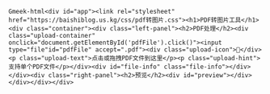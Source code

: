`Gmeek-html<div id="app"><link rel="stylesheet" href="https://baishiblog.us.kg/css/pdf转图片.css"><h1>PDF转图片工具</h1><div class="container"><div class="left-panel"><h2>PDF处理</h2><div class="upload-container" onclick="document.getElementById('pdfFile').click()"><input type="file"id="pdfFile" accept=".pdf"><div class="upload-icon">📄</div><p class="upload-text">点击或拖拽PDF文件到这里</p><p class="upload-hint">支持单个PDF文件</p></div><div id="file-info" class="file-info"></div></div><div class="right-panel"><h2>预览</h2><div id="preview"></div></div></div></div>`
<!-- ##{"script":"<script src="https://cdnjs.cloudflare.com/ajax/libs/pdf.js/2.11.338/pdf.min.js"></script><script src="https://baishiblog.us.kg/js/pdf转图片.js"></script>"}## -->